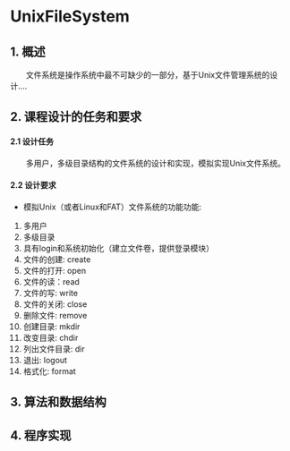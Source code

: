 # UnixFileSystem

## 1. 概述
　　文件系统是操作系统中最不可缺少的一部分，基于Unix文件管理系统的设计....

## 2. 课程设计的任务和要求

#### 2.1 设计任务
　　多用户，多级目录结构的文件系统的设计和实现，模拟实现Unix文件系统。
#### 2.2 设计要求
- 模拟Unix（或者Linux和FAT）文件系统的功能功能:
1. 多用户
2. 多级目录
3. 具有login和系统初始化（建立文件卷，提供登录模块）
4. 文件的创建: create
5. 文件的打开: open
6. 文件的读：read
7. 文件的写:  write
8. 文件的关闭: close
9. 删除文件: remove
10. 创建目录: mkdir
11. 改变目录: chdir
12. 列出文件目录: dir
13. 退出: logout
14. 格式化: format
　　

## 3. 算法和数据结构
## 4. 程序实现
